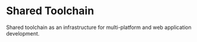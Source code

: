 # Shared Toolchain

Shared toolchain as an infrastructure
for multi-platform and web application development.
